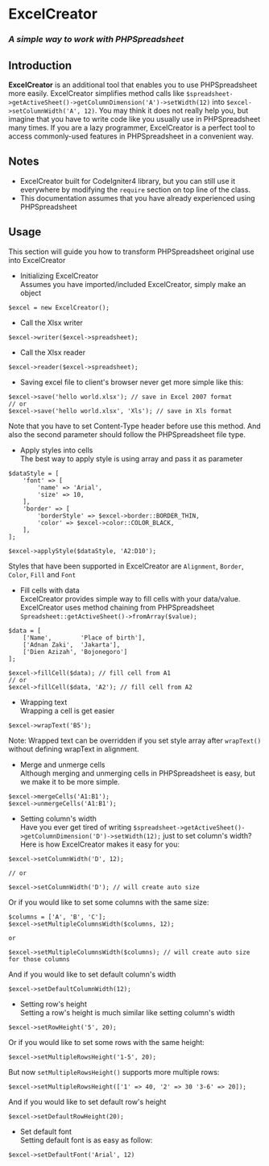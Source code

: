 # ExcelCreator
### <i>A simple way to work with PHPSpreadsheet</i>

## Introduction
<strong>ExcelCreator</strong> is an additional tool that enables you to use PHPSpreadsheet
more easily. ExcelCreator simplifies method calls like `$spreadsheet->getActiveSheet()->getColumnDimension('A')->setWidth(12)` into `$excel->setColumnWidth('A', 12)`.
You may think it does not really help you, but imagine that you have to write code like you usually use in PHPSpreadsheet many times. If you are a lazy programmer, ExcelCreator is a perfect tool to access commonly-used features in PHPSpreadsheet in a convenient way.

## Notes
- ExcelCreator built for CodeIgniter4 library, but you can still use it everywhere by modifying the `require` section on top line of the class.
- This documentation assumes that you have already experienced using PHPSpreadsheet

## Usage
This section will guide you how to transform PHPSpreadsheet original use into ExcelCreator
- Initializing ExcelCreator<br>
Assumes you have imported/included ExcelCreator, simply make an object 
```
$excel = new ExcelCreator();
```

- Call the Xlsx writer
```
$excel->writer($excel->spreadsheet);
```

- Call the Xlsx reader
```
$excel->reader($excel->spreadsheet);
```

- Saving excel file to client's browser never get more simple like this:<br>
```
$excel->save('hello world.xlsx'); // save in Excel 2007 format
// or
$excel->save('hello world.xlsx', 'Xls'); // save in Xls format
```
Note that you have to set Content-Type header before use this method. 
And also the second parameter should follow the PHPSpreadsheet file type.

- Apply styles into cells<br>
The best way to apply style is using array and pass it as parameter
```
$dataStyle = [            
    'font' => [
        'name' => 'Arial',
        'size' => 10,
    ],
    'border' => [
        'borderStyle' => $excel->border::BORDER_THIN,
        'color' => $excel->color::COLOR_BLACK,
    ],
];

$excel->applyStyle($dataStyle, 'A2:D10');
```
Styles that have been supported in ExcelCreator are `Alignment`, `Border`, `Color`, `Fill` and `Font`

- Fill cells with data<br>
ExcelCreator provides simple way to fill cells with your data/value. ExcelCreator uses method chaining from PHPSpreadsheet `Spreadsheet::getActiveSheet()->fromArray($value);`
```
$data = [
    ['Name',        'Place of birth'],
    ['Adnan Zaki',  'Jakarta'],
    ['Dien Azizah', 'Bojonegoro']
];

$excel->fillCell($data); // fill cell from A1
// or 
$excel->fillCell($data, 'A2'); // fill cell from A2
```

- Wrapping text<br>
Wrapping a cell is get easier
```
$excel->wrapText('B5');
```
Note: Wrapped text can be overridden if you set style array after `wrapText()` without
defining wrapText in alignment.


- Merge and unmerge cells<br>
Although merging and unmerging cells in PHPSpreadsheet is easy, but we make it to be more simple.
```
$excel->mergeCells('A1:B1');
$excel->unmergeCells('A1:B1');
```

- Setting column's width<br>
Have you ever get tired of writing `$spreadsheet->getActiveSheet()->getColumnDimension('D')->setWidth(12);`
just to set column's width? Here is how ExcelCreator makes it easy for you:
```
$excel->setColumnWidth('D', 12);

// or

$excel->setColumnWidth('D'); // will create auto size
```
Or if you would like to set some columns with the same size:
```
$columns = ['A', 'B', 'C'];
$excel->setMultipleColumnsWidth($columns, 12);

or

$excel->setMultipleColumnsWidth($columns); // will create auto size for those columns
```
And if you would like to set default column's width
```
$excel->setDefaultColumnWidth(12);
```

- Setting row's height<br>
Setting a row's height is much similar like setting column's width
```
$excel->setRowHeight('5', 20);
```
Or if you would like to set some rows with the same height:
```
$excel->setMultipleRowsHeight('1-5', 20);
```
But now `setMultipleRowsHeight()` supports more multiple rows:
```
$excel->setMultipleRowsHeight(['1' => 40, '2' => 30 '3-6' => 20]);
```
And if you would like to set default row's height
```
$excel->setDefaultRowHeight(20);
```
- Set default font<br>
Setting default font is as easy as follow:
```
$excel->setDefaultFont('Arial', 12)
```
